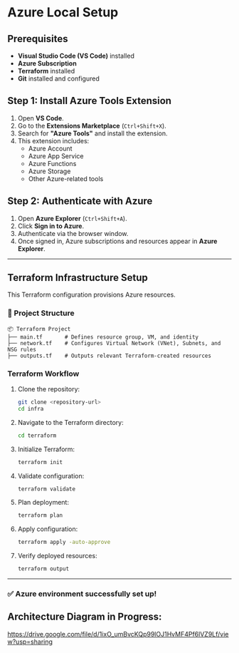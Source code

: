 # Azure Local Setup

## Prerequisites
- **Visual Studio Code (VS Code)** installed
- **Azure Subscription**
- **Terraform** installed
- **Git** installed and configured

## Step 1: Install Azure Tools Extension
1. Open **VS Code**.
2. Go to the **Extensions Marketplace** (`Ctrl+Shift+X`).
3. Search for **"Azure Tools"** and install the extension.
4. This extension includes:
   - Azure Account
   - Azure App Service
   - Azure Functions
   - Azure Storage
   - Other Azure-related tools

## Step 2: Authenticate with Azure
1. Open **Azure Explorer** (`Ctrl+Shift+A`).
2. Click **Sign in to Azure**.
3. Authenticate via the browser window.
4. Once signed in, Azure subscriptions and resources appear in **Azure Explorer**.

---

## Terraform Infrastructure Setup
This Terraform configuration provisions Azure resources.

### **📁 Project Structure**
```
📦 Terraform Project
├── main.tf       # Defines resource group, VM, and identity
├── network.tf    # Configures Virtual Network (VNet), Subnets, and NSG rules
├── outputs.tf    # Outputs relevant Terraform-created resources
```

### **Terraform Workflow**
1. Clone the repository:  
   ```sh
   git clone <repository-url>
   cd infra
   ```
2. Navigate to the Terraform directory:  
   ```sh
   cd terraform
   ```
3. Initialize Terraform:  
   ```sh
   terraform init
   ```
4. Validate configuration:  
   ```sh
   terraform validate
   ```
5. Plan deployment:  
   ```sh
   terraform plan
   ```
6. Apply configuration:  
   ```sh
   terraform apply -auto-approve
   ```
7. Verify deployed resources:  
   ```sh
   terraform output
   ```

---
### ✅ Azure environment successfully set up!



## Architecture Diagram in Progress:
https://drive.google.com/file/d/1ixO_umBvcKQp99lOJ1HvMF4Pf6lVZ9Lf/view?usp=sharing

